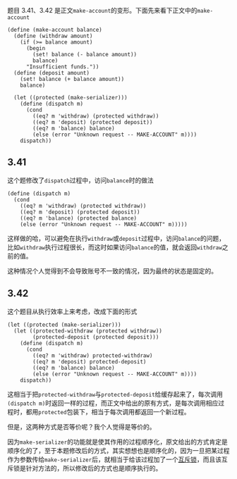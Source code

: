 题目 3.41、3.42 是正文`make-account`的变形。下面先来看下正文中的`make-account`

```
(define (make-account balance)
  (define (withdraw amount)
    (if (>= balance amount)
      (begin
        (set! balance (- balance amount))
        balance)
      "Insufficient funds."))
  (define (deposit amount)
    (set! balance (+ balance amount))
    balance)

  (let ((protected (make-serializer)))
    (define (dispatch m)
      (cond
        ((eq? m 'withdraw) (protected withdraw))
        ((eq? m 'deposit) (protected deposit))
        ((eq? m 'balance) balance)
        (else (error "Unknown request -- MAKE-ACCOUNT" m))))
    dispatch))
```

## 3.41

这个题修改了`dispatch`过程中，访问`balance`时的做法
```
(define (dispatch m)
  (cond
    ((eq? m 'withdraw) (protected withdraw))
    ((eq? m 'deposit) (protected deposit))
    ((eq? m 'balance) (protected balance)
    (else (error "Unknown request -- MAKE-ACCOUNT" m)))))
```
这样做的哈，可以避免在执行`withdraw`或`deposit`过程中，访问`balance`的问题，比如`withdraw`执行过程很长，而这时如果访问`balance`的值，就会返回`withdraw`之前的值。

这种情况个人觉得到不会导致账号不一致的情况，因为最终的状态是固定的。

## 3.42

这个题目从执行效率上来考虑，改成下面的形式
```
(let ((protected (make-serializer)))
  (let ((protected-withdraw (protected withdraw))
        (protected-deposit (protected deposit)))
    (define (dispatch m)
      (cond
        ((eq? m 'withdraw) protected-withdraw)
        ((eq? m 'deposit) protected-deposit)
        ((eq? m 'balance) balance)
        (else (error "Unknown request -- MAKE-ACCOUNT" m))))
    dispatch))
```
这相当于把`protected-withdraw`与`protected-deposit`给缓存起来了，每次调用`(dispatch m)`时返回一样的过程，而正文中给出的原有方式，是每次调用相应过程时，都用`protected`包装下，相当于每次调用都返回一个新过程。

但是，这两种方式是否等价呢？我个人觉得是等价的。

因为`make-serializer`的功能就是使其作用的过程顺序化，原文给出的方式肯定是顺序化的了，至于本题修改后的方式，其实想想也是顺序化的，因为一旦把某过程作为参数传给`make-serializer`后，就相当于给该过程加了一个[互斥锁](https://en.wikipedia.org/wiki/Mutual_exclusion)，而且该互斥锁是针对方法的，所以修改后的方式也是顺序执行的。